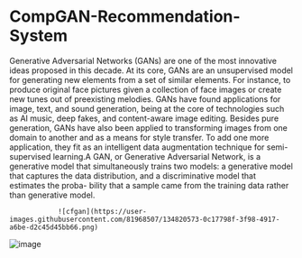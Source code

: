 # CompGAN-Recommendation-System

Generative Adversarial Networks (GANs) are one of the most innovative ideas proposed in this
decade. At its core, GANs are an unsupervised model for generating new elements from a set of
similar elements. For instance, to produce original face pictures given a collection of face images or
create new tunes out of preexisting melodies. GANs have found applications for image, text, and
sound generation, being at the core of technologies such as AI music, deep fakes, and content-aware
image editing. Besides pure generation, GANs have also been applied to transforming images from
one domain to another and as a means for style transfer. To add one more application, they fit
as an intelligent data augmentation technique for semi-supervised learning.A GAN, or Generative
Adversarial Network, is a generative model that simultaneously trains two models: a generative
model that captures the data distribution, and a discriminative model that estimates the proba-
bility that a sample came from the training data rather than generative model.

                ![cfgan](https://user-images.githubusercontent.com/81968507/134820573-0c17798f-3f98-4917-a6be-d2c45d45bb66.png)

![image](https://user-images.githubusercontent.com/81968507/134820207-53531295-9c36-4ce5-9991-21a44d81da4a.jpeg)



